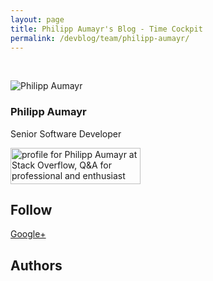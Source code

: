 ```yaml
---
layout: page
title: Philipp Aumayr's Blog - Time Cockpit
permalink: /devblog/team/philipp-aumayr/
---
```


<p xmlns="http://www.w3.org/1999/xhtml">
  <f:function name="Composite.Community.Blog.BlogRenderer" xmlns:f="http://www.composite.net/ns/function/1.0">
    <f:param name="BlogEntriesCount" value="10" xmlns:f="http://www.composite.net/ns/function/1.0" />
    <f:param name="BlogListOptions" value="Show teaser,Show author,Show date,Show tags,Show RSS" xmlns:f="http://www.composite.net/ns/function/1.0" />
    <f:param name="Author" value="a26952d8-ff4f-4bc8-86bb-1cb0017181a1" xmlns:f="http://www.composite.net/ns/function/1.0" />
  </f:function>
  <br />
</p><p xmlns="http://www.w3.org/1999/xhtml">
  <img src="{{site.baseurl}}images/team/philipp_aumayr.jpg" alt="Philipp Aumayr" title="Philipp Aumayr" class="floatLeft " />
</p><h3 xmlns="http://www.w3.org/1999/xhtml">Philipp Aumayr</h3><p xmlns="http://www.w3.org/1999/xhtml">Senior Software Developer</p><p class="floatClear" xmlns="http://www.w3.org/1999/xhtml"></p><p xmlns="http://www.w3.org/1999/xhtml">
  <a href="http://stackoverflow.com/users/1288539/philipp-aumayr">
    <img src="http://stackoverflow.com/users/flair/1288539.png?theme=default" width="208" height="58" alt="profile for Philipp Aumayr at Stack Overflow, Q&amp;A for professional and enthusiast programmers" title="profile for Philipp Aumayr at Stack Overflow, Q&amp;A for professional and enthusiast programmers" />
  </a>
</p><h2 xmlns="http://www.w3.org/1999/xhtml">Follow</h2><p xmlns="http://www.w3.org/1999/xhtml">
  <a href="https://plus.google.com/110303980945428871921?rel=author" rel="me" target="_blank">Google+</a>
</p><h2 xmlns="http://www.w3.org/1999/xhtml">Authors</h2><f:function name="Composite.Community.Blog.Authors" xmlns:f="http://www.composite.net/ns/function/1.0">
  <f:param name="DevBlog" value="True" />
</f:function>